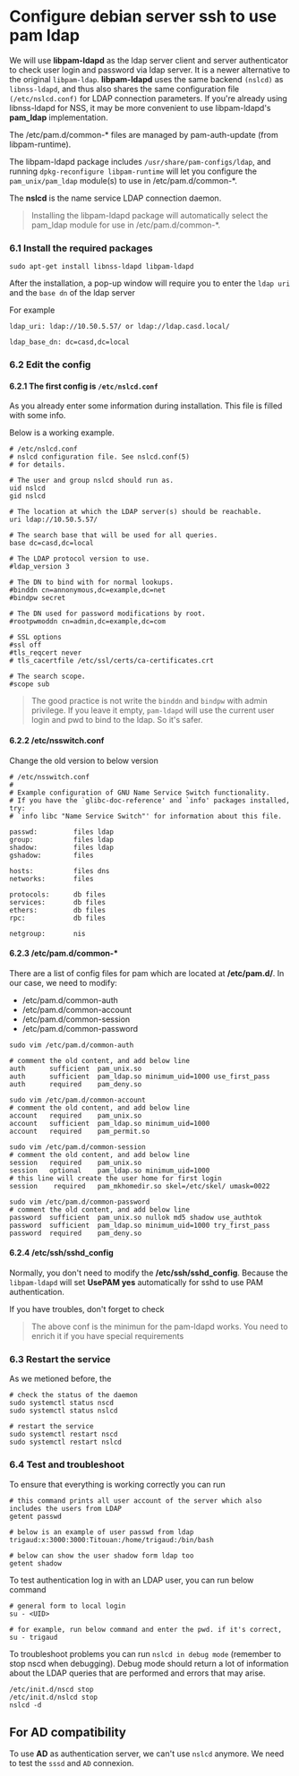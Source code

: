 # Configure debian server ssh to use pam ldap

We will use **libpam-ldapd** as the ldap server client and server authenticator to check user login and password via ldap server. It is a newer alternative to the original `libpam-ldap`. **libpam-ldapd** uses the same backend `(nslcd)` as `libnss-ldapd`, and thus also shares the same configuration file `(/etc/nslcd.conf)` for LDAP connection parameters. If you're already using libnss-ldapd for NSS, it may be more convenient to use libpam-ldapd's **pam_ldap** implementation.

The /etc/pam.d/common-* files are managed by pam-auth-update (from libpam-runtime).

The libpam-ldapd package includes `/usr/share/pam-configs/ldap`, and running `dpkg-reconfigure libpam-runtime` will let you configure the `pam_unix/pam_ldap` module(s) to use in /etc/pam.d/common-*.

The **nslcd** is the name service LDAP connection daemon.

> Installing the libpam-ldapd package will automatically select the pam_ldap module for use in /etc/pam.d/common-*.

### 6.1 Install the required packages

```shell
sudo apt-get install libnss-ldapd libpam-ldapd
```
After the installation, a pop-up window will require you to enter the `ldap uri` and the `base dn` of the ldap server

For example
```text
ldap_uri: ldap://10.50.5.57/ or ldap://ldap.casd.local/

ldap_base_dn: dc=casd,dc=local

```
### 6.2 Edit the config

#### 6.2.1 The first config is `/etc/nslcd.conf`
As you already enter some information during installation. This file is filled with some info.

Below is a working example.

```text
# /etc/nslcd.conf
# nslcd configuration file. See nslcd.conf(5)
# for details.

# The user and group nslcd should run as.
uid nslcd
gid nslcd

# The location at which the LDAP server(s) should be reachable.
uri ldap://10.50.5.57/

# The search base that will be used for all queries.
base dc=casd,dc=local

# The LDAP protocol version to use.
#ldap_version 3

# The DN to bind with for normal lookups.
#binddn cn=annonymous,dc=example,dc=net
#bindpw secret

# The DN used for password modifications by root.
#rootpwmoddn cn=admin,dc=example,dc=com

# SSL options
#ssl off
#tls_reqcert never
# tls_cacertfile /etc/ssl/certs/ca-certificates.crt

# The search scope.
#scope sub

```

> The good practice is not write the `binddn` and `bindpw` with admin privilege. If you leave it empty, `pam-ldapd` will use the current user login and pwd to bind to the ldap. So it's safer.

#### 6.2.2 /etc/nsswitch.conf

Change the old version to below version

```text
# /etc/nsswitch.conf
#
# Example configuration of GNU Name Service Switch functionality.
# If you have the `glibc-doc-reference' and `info' packages installed, try:
# `info libc "Name Service Switch"' for information about this file.

passwd:         files ldap
group:          files ldap
shadow:         files ldap
gshadow:        files

hosts:          files dns
networks:       files

protocols:      db files
services:       db files
ethers:         db files
rpc:            db files

netgroup:       nis

```

#### 6.2.3  /etc/pam.d/common-*

There are a list of config files for pam which are located at  **/etc/pam.d/**. In our case, we need to modify:
- /etc/pam.d/common-auth
- /etc/pam.d/common-account
- /etc/pam.d/common-session
- /etc/pam.d/common-password


```text
sudo vim /etc/pam.d/common-auth

# comment the old content, and add below line
auth      sufficient  pam_unix.so
auth      sufficient  pam_ldap.so minimum_uid=1000 use_first_pass
auth      required    pam_deny.so

```

```text
sudo vim /etc/pam.d/common-account
# comment the old content, and add below line
account   required    pam_unix.so
account   sufficient  pam_ldap.so minimum_uid=1000
account   required    pam_permit.so

```

```text
sudo vim /etc/pam.d/common-session
# comment the old content, and add below line
session   required    pam_unix.so
session   optional    pam_ldap.so minimum_uid=1000
# this line will create the user home for first login
session    required   pam_mkhomedir.so skel=/etc/skel/ umask=0022

```

```text
sudo vim /etc/pam.d/common-password
# comment the old content, and add below line
password  sufficient  pam_unix.so nullok md5 shadow use_authtok
password  sufficient  pam_ldap.so minimum_uid=1000 try_first_pass
password  required    pam_deny.so

```

#### 6.2.4 /etc/ssh/sshd_config

Normally, you don't need to modify the  **/etc/ssh/sshd_config**. Because the `libpam-ldapd` will set **UsePAM yes** automatically for sshd to use PAM authentication.

If you have troubles, don't forget to check 

> The above conf is the minimun for the pam-ldapd works. You need to enrich it if you have special requirements

### 6.3 Restart the service

As we metioned before, the

```shell
# check the status of the daemon
sudo systemctl status nscd
sudo systemctl status nslcd

# restart the service
sudo systemctl restart nscd
sudo systemctl restart nslcd

```

### 6.4 Test and troubleshoot

To ensure that everything is working correctly you can run 
```shell
# this command prints all user account of the server which also includes the users from LDAP
getent passwd

# below is an example of user passwd from ldap
trigaud:x:3000:3000:Titouan:/home/trigaud:/bin/bash

# below can show the user shadow form ldap too
getent shadow 
```


To test authentication log in with an LDAP user, you can run below command

```shell
# general form to local login
su - <UID>

# for example, run below command and enter the pwd. if it's correct, 
su - trigaud
```


To troubleshoot problems you can run `nslcd in debug mode` (remember to stop nscd when debugging). Debug mode should return a lot of information about the LDAP queries that are performed and errors that may arise.

```shell
/etc/init.d/nscd stop
/etc/init.d/nslcd stop
nslcd -d
```


## For AD compatibility

To use **AD** as authentication server, we can't use `nslcd` anymore. We need to test the `sssd` and `AD` connexion.